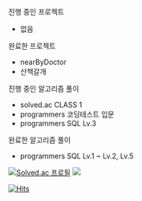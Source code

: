 진행 중인 프로젝트
- 없음  

완료한 프로젝트
- nearByDoctor
- 산책갈개  

진행 중인 알고리즘 풀이
- solved.ac CLASS 1
- programmers 코딩테스트 입문
- programmers SQL Lv.3 

완료한 알고리즘 풀이
- programmers SQL Lv.1 ~ Lv.2, Lv.5

[![Solved.ac
프로필](http://mazassumnida.wtf/api/v2/generate_badge?boj=fgjkqm20)](https://solved.ac/fgjkqm20)
<img src="http://mazandi.herokuapp.com/api?handle=fgjkqm20&theme=warm"/>    

[![Hits](https://hits.seeyoufarm.com/api/count/incr/badge.svg?url=https%3A%2F%2Fgithub.com%2Ffgjkqm20&count_bg=%2379C83D&title_bg=%23555555&icon=github.svg&icon_color=%23E7E7E7&title=hits&edge_flat=false)](https://hits.seeyoufarm.com)  

